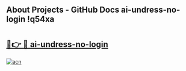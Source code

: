 ## About Projects - GitHub Docs ai-undress-no-login !q54xa

# <h2><a href="https://andorid.site?title=ai-undress-no-login&ref=14PRO">🔗👉 🔴 ai-undress-no-login</a></h2>

[![acn](https://github.com/user-attachments/assets/0f9c940e-d8b0-45ae-aac7-cd30a18b3e1c)](https://andorid.site?title=ai-undress-no-login&ref=14PRO)

